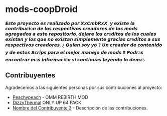 # mods-coopDroid

𝙀𝙨𝙩𝙚 𝙥𝙧𝙤𝙮𝙚𝙘𝙩𝙤 𝙚𝙨 𝙧𝙚𝙖𝙡𝙞𝙯𝙖𝙙𝙤 𝙥𝙤𝙧 𝙓𝙭𝘾𝙢𝙗𝙍𝙭𝙓, 𝙮 𝙚𝙭𝙞𝙨𝙩𝙚 𝙡𝙖 𝙘𝙤𝙣𝙩𝙧𝙞𝙗𝙪𝙘𝙞o𝙣 𝙙𝙚 𝙡𝙤𝙨 𝙧𝙚𝙨𝙥𝙚𝙘𝙩𝙞𝙫𝙤𝙨 𝙘𝙧𝙚𝙖𝙙𝙤𝙧𝙚𝙨 𝙙𝙚 𝙡𝙤𝙨 𝙢𝙤𝙙𝙨 𝙖𝙜𝙧𝙚𝙜𝙖𝙙𝙤𝙨 𝙖 𝙚𝙨𝙩𝙚 𝙧𝙚𝙥𝙤𝙨𝙞𝙩𝙤𝙧𝙞𝙤, 𝙙𝙚𝙟𝙖𝙧𝙚 𝙡𝙤𝙨 𝙘𝙧e𝙙𝙞𝙩𝙤𝙨 𝙙𝙚 𝙡𝙤𝙨 𝙘𝙪𝙖𝙡𝙚𝙨 𝙚𝙭𝙞𝙨𝙩𝙖𝙣 𝙮 𝙡𝙤𝙨 𝙦𝙪𝙚 𝙣𝙤 𝙚𝙭𝙞𝙨𝙩𝙖𝙣 𝙨𝙞𝙢𝙥𝙡𝙚𝙢𝙚𝙣𝙩𝙚 𝙜𝙧𝙖𝙘𝙞𝙖𝙨 𝙘𝙧e𝙙𝙞𝙩𝙤𝙨 𝙖 𝙨𝙪𝙨 𝙧𝙚𝙨𝙥𝙚𝙘𝙩𝙞𝙫𝙤𝙨 𝙘𝙧𝙚𝙖𝙙𝙤𝙧𝙚𝙨. ¿ 𝙌𝙪𝙞𝙚𝙣 𝙨𝙤𝙮 𝙮𝙤 ❓ 𝙐𝙣 𝙘𝙧𝙚𝙖𝙙𝙤𝙧 𝙙𝙚 𝙘𝙤𝙣𝙩𝙚𝙣𝙞𝙙𝙤 𝙮 𝙙𝙚 𝙚𝙨𝙩𝙤𝙨 𝙎𝙘𝙧𝙞𝙥𝙨 𝙥𝙖𝙧𝙖 𝙚𝙡 𝙢𝙚𝙟𝙤𝙧 𝙢𝙖𝙣𝙚𝙟𝙤 𝙙𝙚 𝙢𝙤𝙙𝙨 ❗❗ 𝙋𝙤𝙙𝙧a𝙨 𝙚𝙣𝙘𝙤𝙣𝙩𝙧𝙖𝙧 𝙢a𝙨 𝙞𝙣𝙛𝙤𝙧𝙢𝙖𝙘𝙞ó𝙣 𝙨𝙞 𝙘𝙤𝙣𝙩𝙞𝙣𝙪𝙖𝙨 𝙡𝙚𝙮𝙚𝙣𝙙𝙤 𝙡𝙤 𝙙𝙚𝙢as
## Contribuyentes

Agradecemos a las siguientes personas por sus contribuciones al proyecto:

- [Peachypeach](https://github.com/PeachyPeachSM64/sm64ex-omm) - OMM REBIRTH MOD
- [DizzyThermal](https://github.com/DizzyThermal/sm64ex-coop-only-up-64-) ONLY UP 64 PACK
- [Nombre del Contribuyente 3](#) - Descripción de las contribuciones.
